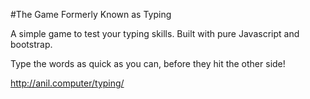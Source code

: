 #The Game Formerly Known as Typing

A simple game to test your typing skills. Built with pure Javascript and bootstrap.

Type the words as quick as you can, before they hit the other side!

http://anil.computer/typing/

